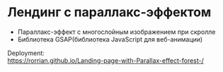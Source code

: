 # Лендинг с параллакс-эффектом

* Параллакс-эффект с многослойным изображением при скролле
* Библиотека GSAP(библиотека JavaScript для веб-анимации)

Deployment:  
https://rorrian.github.io/Landing-page-with-Parallax-effect-forest-/
